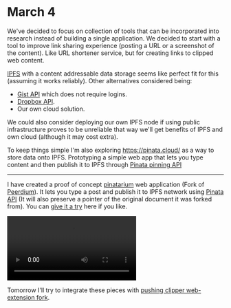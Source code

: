 # March 4

We've decided to focus on collection of tools that can be incorporated into research instead of building a single application. We decided to start with a tool to improve link sharing experience (posting a URL or a screenshot of the content). Like URL shortener service, but for creating links to clipped web content.

[IPFS][] with a content addressable data storage seems like perfect fit for this (assuming it works reliably). Other alternatives considered being:

- [Gist API][] which does not require logins.
- [Dropbox API][].
- Our own cloud solution.

We could also consider deploying our own IPFS node if using public infrastructure proves to be unreliable that way we'll get benefits of IPFS and own cloud (although it may cost extra).

To keep things simple I'm also exploring https://pinata.cloud/ as a way to store data onto IPFS. Prototyping a simple web app that lets you type content and then publish it to IPFS through [Pinata pinning API][pinata-api]

----

I have created a proof of concept [pinatarium][] web application (Fork of [Peerdium][]). It lets you type a post and publish it to IPFS network using [Pinata API][pinata-api] (It will also preserve a pointer of the original document it was forked from). You can [give it a try][try-pinatarium] here if you like.

<video src="./pinatarium.mov" mute controls></video>



Tomorrow I'll try to integrate these pieces with [pushing clipper web-extension fork][clipper]. 



[clipper]:https://github.com/inkandswitch/xcrpt
[IPFS]:https://ipfs.io/
[Gist API]:https://developer.github.com/v3/gists/
[Dropbox API]:https://www.dropbox.com/developers/documentation/http/overview
[pinata-api]:https://pinata.cloud/documentation#PinFileToIPFS
[pinatarium]:https://github.com/gozala/pinatarium
[try-pinatarium]:https://gozala.io/pinatarium/?auth=e73a3e08728eaac850c1@ad48f903212a95feb32a2571441fde978ce2f13f429531cea59295f3d4a84669
[Peerdium]:https://peerdium.vishnuks.com/